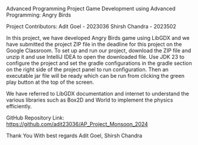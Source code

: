 Advanced Programming Project
Game Development using Advanced Programming: Angry Birds

Project Contributors:
Adit Goel - 2023036
Shirsh Chandra - 2023502

In this project, we have developed Angry Birds game using LibGDX and we have submitted the project ZIP file in the deadline for this project on the Google Classroom. To set up and run our project, download the ZIP file and unzip it and use IntelliJ IDEA to open the downloaded file. Use JDK 23 to configure the project and set the gradle configurations in the gradle section on the right side of the project panel to run configuration. Then an executable jar file will be ready which can be run from clicking the green play button at the top of the screen.

We have referred to LibGDX documentation and internet to understand the various libraries such as Box2D and World to implement the physics efficiently.

GitHub Repository Link: https://github.com/adit23036/AP_Project_Monsoon_2024

Thank You
With best regards
Adit Goel, Shirsh Chandra
